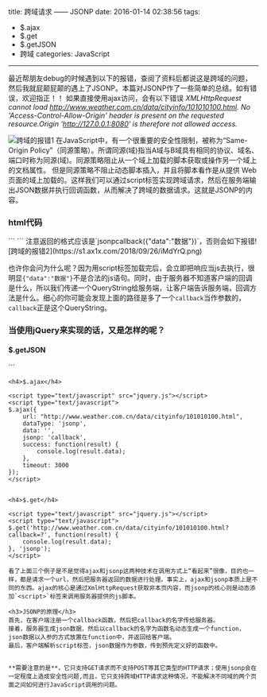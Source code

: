 title: 跨域请求 —— JSONP
date: 2016-01-14 02:38:56
tags: 
- $.ajax
- $.get
- $.getJSON
- 跨域
categories: JavaScript
---

最近帮朋友debug的时候遇到以下的报错，查阅了资料后都说这是跨域的问题，然后我就屁颠屁颠的遇上了JSONP。本篇对JSONP作了一些简单的总结。如有错误，欢迎指正！！
如果直接使用ajax访问，会有以下错误
*XMLHttpRequest cannot load http://www.weather.com.cn/data/cityinfo/101010100.html. No 'Access-Control-Allow-Origin' header is present on the requested resource.Origin 'http://127.0.0.1:8080' is therefore not allowed access.*
<!--more-->
![跨域的报错1]( https://s1.ax1x.com/2018/09/20/im77WD.png)
在JavaScript中，有一个很重要的安全性限制，被称为“Same-Origin Policy”（同源策略）。所谓同源(域)指当A域与B域具有相同的协议、域名、端口时称为同源(域)。同源策略阻止从一个域上加载的脚本获取或操作另一个域上的文档属性。
但是同源策略不阻止动态脚本插入，并且将脚本看作是从提供 Web 页面的域上加载的。这样我们可以通过script标签实现跨域请求，然后在服务端输出JSON数据并执行回调函数，从而解决了跨域的数据请求。这就是JSONP的内容。
<h3>html代码</h3>
```
    <script type="text/javascript">
    function jsonpCallback(result) {
        console.log(result.data);
    }
    </script> 
    <script type="text/javascript" src="http://www.weather.com.cn/data/cityinfo/101010100.html?callback=jsonpCallback"></script>  
```
注意返回的格式应该是`jsonpcallback({"data":"数据"})`，否则会如下报错![跨域的报错2](https://s1.ax1x.com/2018/09/26/iMdYrQ.png)
  
 也许你会问为什么呢？因为用script标签加载完后，会立即把响应当js去执行，很明显`{"data":"数据"}`不是合法的js语句。同时，由于服务器不知道客户端的回调是什么，所以我们传递一个QueryString给服务端，让客户端告诉服务端，回调方法是什么。细心的你可能会发现上面的路径是多了一个`callback`当作参数的，`callback`正是这个QueryString。

<h3>当使用jQuery来实现的话，又是怎样的呢？</h3>

<h4>$.getJSON</h4>
```
    <script type="text/javascript" src="jquery.js"></script>
    <script type="text/javascript">
    $.getJSON("http://www.weather.com.cn/data/cityinfo/101010100.html?callback=?",
        function(result) {
            console.log(result.data);
        });
    </script>

```
<h4>$.ajax</h4>
```
    <script type="text/javascript" src="jquery.js"></script>
    <script type="text/javascript">
    $.ajax({
        url: "http://www.weather.com.cn/data/cityinfo/101010100.html",
        dataType: 'jsonp',
        data: '',
        jsonp: 'callback',
        success: function(result) {
            console.log(result.data);
        },
        timeout: 3000
    });
    </script>
```

<h4>$.get</h4>
```
    <script type="text/javascript" src="jquery.js"></script>
    <script type="text/javascript">
    $.get('http://www.weather.com.cn/data/cityinfo/101010100.html?callback=?', function(result) {
        console.log(result.data);
    }, 'jsonp');
    </script>
```
看了上面三个例子是不是觉得ajax和jsonp这两种技术在调用方式上“看起来”很像，目的也一样，都是请求一个url，然后把服务器返回的数据进行处理。事实上，ajax和jsonp本质上是不同的东西。ajax的核心是通过XmlHttpRequest获取非本页内容，而jsonp的核心则是动态添加`<script>`标签来调用服务器提供的js脚本。

<h3>JSONP的原理</h3>
首先，在客户端注册一个callback函数，然后把callback的名字传给服务器。
接着，服务器生成json数据，然后以callback的名字为函数名动态生成一个function，json数据以入参的方式放置在function中，并返回给客户端。
最后，客户端解析script标签，json数据作为参数，传到预先定义好的函数中。


**需要注意的是**，它只支持GET请求而不支持POST等其它类型的HTTP请求；使用jsonp会在一定程度上造成安全性问题,而且，它只支持跨域HTTP请求这种情况，不能解决不同域的两个页面之间如何进行JavaScript调用的问题。